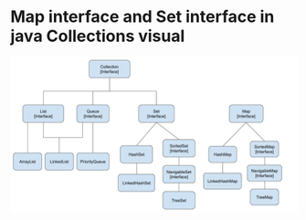 # Map interface and Set interface in java Collections visual

![collection_interface.png](collection_interface.png)

